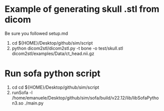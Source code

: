 # Example of generating skull .stl from dicom
Be sure you followed setup.md  
1. cd ${HOME}/Desktop/github/sim/script
2. python dicom2stl/dicom2stl.py -t bone -o test/skull.stl dicom2stl/examples/Data/ct_head.nii.gz

# Run sofa python script
1. cd cd ${HOME}/Desktop/github/sim/script
2. runSofa -l /home/emanuele/Desktop/github/sim/sofa/build/v22.12/lib/libSofaPython3.so ./main.py 